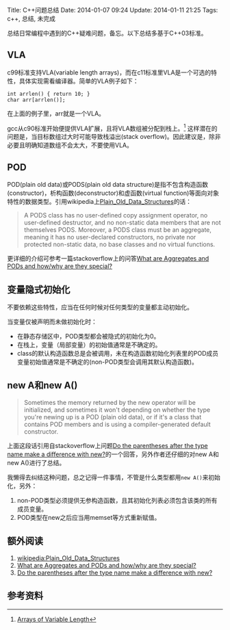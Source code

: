 Title: C++问题总结
Date: 2014-01-07 09:24
Update: 2014-01-11 21:25
Tags: c++, 总结, 未完成

[1]: http://en.wikipedia.org/wiki/Plain_Old_Data_Structures
[2]: http://stackoverflow.com/questions/4178175/what-are-aggregates-and-pods-and-how-why-are-they-special
[3]: http://stackoverflow.com/questions/620137/do-the-parentheses-after-the-type-name-make-a-difference-with-new
[4]: http://gcc.gnu.org/onlinedocs/gcc/Variable-Length.html

总结日常编程中遇到的C++疑难问题，备忘。以下总结多基于C++03标准。

## VLA
c99标准支持VLA(variable length arrays)，而在c11标准里VLA是一个可选的特性，具体实现需看编译器。简单的VLA例子如下：

    int arrlen() { return 10; }
    char arr[arrlen()];

在上面的例子里，arr就是一个VLA。

gcc从c90标准开始便提供VLA扩展，且将VLA数组被分配到栈上。[^1] 这样潜在的问题是，当目标数组过大时可能导致栈溢出(stack overflow)。因此建议是，除非必要且明确知道数组不会太大，不要使用VLA。

## POD
POD(plain old data)或PODS(plain old data structure)是指不包含构造函数(constructor)，析构函数(deconstructor)和虚函数(virtual function)等面向对象特性的数据类型。引用wikipedia上[Plain_Old_Data_Structures][1]的话：

> A PODS class has no user-defined copy assignment operator, no user-defined destructor, and no non-static data members that are not themselves PODS. Moreover, a PODS class must be an aggregate, meaning it has no user-declared constructors, no private nor protected non-static data, no base classes and no virtual functions.

更详细的介绍可参考一篇stackoverflow上的问答[What are Aggregates and PODs and how/why are they special?][2]

## 变量隐式初始化
不要依赖这些特性，应当在任何时候对任何类型的变量都主动初始化。

当变量仅被声明而未做初始化时：

*  在静态存储区中，POD类型都会被隐式的初始化为0。
*  在栈上，变量（局部变量）的初始值通常是不确定的。
*  class的默认构造函数总是会被调用，未在构造函数初始化列表里的POD成员变量初始值通常是不确定的(non-POD类型会调用其默认构造函数)。

## new A和new A()

> Sometimes the memory returned by the new operator will be initialized, and sometimes it won't depending on whether the type you're newing up is a POD (plain old data), or if it's a class that contains POD members and is using a compiler-generated default constructor.

上面这段话引用自stackoverflow上问题[Do the parentheses after the type name make a difference with new?][3]的一个回答，另外作者还仔细的对new A和new A()进行了总结。

我懒得去纠结这种问题，总之记得一件事情，不管是什么类型都用`new A()`来初始化，另外：

1. non-POD类型必须提供无参构造函数，且其初始化列表必须包含该类的所有成员变量。
2. POD类型在new之后应当用memset等方式重新赋值。

## 额外阅读
1. [wikipedia:Plain_Old_Data_Structures][1]
2. [What are Aggregates and PODs and how/why are they special?][2]
3. [Do the parentheses after the type name make a difference with new?][3]

## 参考资料
[^1]: [Arrays of Variable Length][4]

